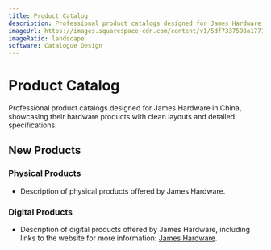 ```yaml
---
title: Product Catalog
description: Professional product catalogs designed for James Hardware in China, showcasing their hardware products with clean layouts and detailed specifications, including new physical and digital product categories.
imageUrl: https://images.squarespace-cdn.com/content/v1/5df7337598a1771a4a73ef26/0001b33f-be9b-40c0-94ba-2249bb16504e/GH069_Catelogue.png?format=750w
imageRatio: landscape
software: Catalogue Design
---
```


# Product Catalog

Professional product catalogs designed for James Hardware in China, showcasing their hardware products with clean layouts and detailed specifications.

## New Products

### Physical Products
- Description of physical products offered by James Hardware.

### Digital Products
- Description of digital products offered by James Hardware, including links to the website for more information: [James Hardware](https://jameshardwarecn.com).

